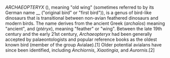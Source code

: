 _ARCHAEOPTERYX_ (), meaning "old wing" (sometimes referred to by its German name __ ("original bird" or "first bird")), is a genus of bird-like dinosaurs that is transitional between non-avian feathered dinosaurs and modern birds. The name derives from the ancient Greek (_archaīos_) meaning "ancient", and (_ptéryx_), meaning "feather" or "wing". Between the late 19th century and the early 21st century, _Archaeopteryx_ had been generally accepted by palaeontologists and popular reference books as the oldest known bird (member of the group Avialae).[1] Older potential avialans have since been identified, including _Anchiornis_, _Xiaotingia_, and _Aurornis_.[2]
